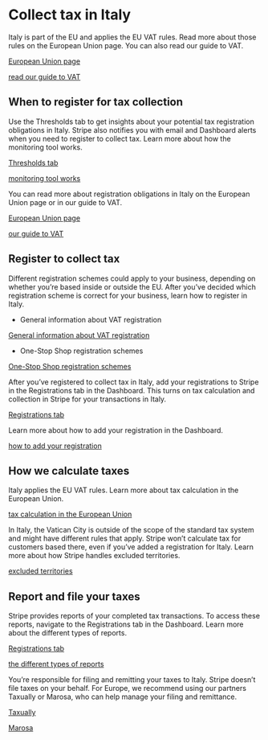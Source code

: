 # Collect tax in Italy

Italy is part of the EU and applies the EU VAT rules. Read more about those rules on the European Union page. You can also read our guide to VAT.

[European Union page](/tax/supported-countries/european-union)

[read our guide to VAT](https://stripe.com/guides/tax-registration-process-europe)

## When to register for tax collection

Use the Thresholds tab to get insights about your potential tax registration obligations in Italy. Stripe also notifies you with email and Dashboard alerts when you need to register to collect tax. Learn more about how the monitoring tool works.

[Thresholds tab](https://dashboard.stripe.com/tax/thresholds)

[monitoring tool works](/tax/monitoring)

You can read more about registration obligations in Italy on the European Union page or in our guide to VAT.

[European Union page](/tax/supported-countries/european-union)

[our guide to VAT](https://stripe.com/guides/tax-registration-process-europe)

## Register to collect tax

Different registration schemes could apply to your business, depending on whether you’re based inside or outside the EU. After you’ve decided which registration scheme is correct for your business, learn how to register in Italy.

- General information about VAT registration

[General information about VAT registration](https://www.agenziaentrate.gov.it/portale/web/english/vat-registration-in-italy)

- One-Stop Shop registration schemes

[One-Stop Shop registration schemes](https://www.agenziaentrate.gov.it/portale/web/english/vat-oss/import-scheme)

After you’ve registered to collect tax in Italy, add your registrations to Stripe in the Registrations tab in the Dashboard. This turns on tax calculation and collection in Stripe for your transactions in Italy.

[Registrations tab](https://dashboard.stripe.com/tax/registrations?location=it)

Learn more about how to add your registration in the Dashboard.

[how to add your registration](/tax/registering#track-your-registrations-in-the-tax-dashboard)

## How we calculate taxes

Italy applies the EU VAT rules. Learn more about tax calculation in the European Union.

[tax calculation in the European Union](/tax/supported-countries/european-union)

In Italy, the Vatican City is outside of the scope of the standard tax system and might have different rules that apply. Stripe won’t calculate tax for customers based there, even if you’ve added a registration for Italy. Learn more about how Stripe handles excluded territories.

[excluded territories](/tax/zero-tax?#excluded-territories)

## Report and file your taxes

Stripe provides reports of your completed tax transactions. To access these reports, navigate to the Registrations tab in the Dashboard. Learn more about the different types of reports.

[Registrations tab](https://dashboard.stripe.com/tax/registrations)

[the different types of reports](/tax/reports)

You’re responsible for filing and remitting your taxes to Italy. Stripe doesn’t file taxes on your behalf. For Europe, we recommend using our partners Taxually or Marosa, who can help manage your filing and remittance.

[Taxually](https://stripe.taxually.com/)

[Marosa](https://marosavat.com/stripe-and-marosa/)
